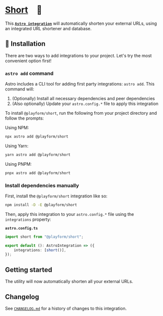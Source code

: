 # [Short] 🔗

This **[`Astro integration`][astro-integration]** will automatically shorten
your external URLs, using an integrated URL shortener and database.

## 🚀 Installation

There are two ways to add integrations to your project. Let's try the most
convenient option first!

### `astro add` command

Astro includes a CLI tool for adding first party integrations: `astro add`. This
command will:

1. (Optionally) Install all necessary dependencies and peer dependencies
2. (Also optionally) Update your `astro.config.*` file to apply this integration

To install `@playform/short`, run the following from your project directory and
follow the prompts:

Using NPM:

```sh
npx astro add @playform/short
```

Using Yarn:

```sh
yarn astro add @playform/short
```

Using PNPM:

```sh
pnpx astro add @playform/short
```

### Install dependencies manually

First, install the `@playform/short` integration like so:

```sh
npm install -D -E @playform/short
```

Then, apply this integration to your `astro.config.*` file using the
`integrations` property:

**`astro.config.ts`**

```ts
import short from "@playform/short";

export default (): AstroIntegration => ({
	integrations: [short()],
});
```

## Getting started

The utility will now automatically shorten all your external URLs.

[Short]: HTTPS://NPMJS.Org/@playform/short
[astro-integration]: HTTPS://docs.astro.build/en/guides/integrations-guide/

## Changelog

See [`CHANGELOG.md`](CHANGELOG.md) for a history of changes to this integration.
